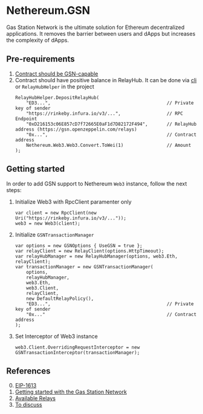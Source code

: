 ﻿# Nethereum.GSN
Gas Station Network is the ultimate solution for Ethereum decentralized applications. It removes the barrier between users and dApps but increases the complexity of dApps.

## Pre-requirements
1. [Contract should be GSN-capable](https://docs.openzeppelin.com/contracts/2.x/gsn)
2. Contract should have positive balance in RelayHub. It can be done via [cli](https://github.com/OpenZeppelin/openzeppelin-gsn-helpers) or `RelayHubHelper` in the project
    ```
    RelayHubHelper.DepositRelayHub(
        "ED3...",                                           // Private key of sender
        "https://rinkeby.infura.io/v3/...",                 // RPC Endpoint
        "0xD216153c06E857cD7f72665E0aF1d7D82172F494",       // RelayHub address (https://gsn.openzeppelin.com/relays)
        "0x...",                                            // Contract address
        Nethereum.Web3.Web3.Convert.ToWei(1)                // Amount
    );
    ```

## Getting started
In order to add GSN support to Nethereum `Web3` instance, follow the next steps:

1. Initialize Web3 with RpcClient paramenter only
    ```
    var client = new RpcClient(new Uri("https://rinkeby.infura.io/v3/..."));
    web3 = new Web3(client);
    ```
2. Initialize `GSNTransactionManager`
    ```
    var options = new GSNOptions { UseGSN = true };
    var relayClient = new RelayClient(options.HttpTimeout);
    var relayHubManager = new RelayHubManager(options, web3.Eth, relayClient);
    var transactionManager = new GSNTransactionManager(
        options,
        relayHubManager,
        web3.Eth,
        web3.Client,
        relayClient,
        new DefaultRelayPolicy(),
        "ED3...",                                           // Private key of sender
        "0x..."                                             // Contract address
    );
    ```
3. Set Interceptor of Web3 instance
    ```
    web3.Client.OverridingRequestInterceptor = new GSNTransactionInterceptor(transactionManager);
    ```

## References
0. [EIP-1613](https://github.com/ethereum/EIPs/blob/master/EIPS/eip-1613.md)
1. [Getting started with the Gas Station Network](https://docs.openzeppelin.com/openzeppelin/gsn/getting-started)
2. [Available Relays](https://gsn.openzeppelin.com/relay-hubs/0xd216153c06e857cd7f72665e0af1d7d82172f494?listRelays=true)
3. [To discuss](https://forum.openzeppelin.com/t/gsn-support-in-nethereum/1441)